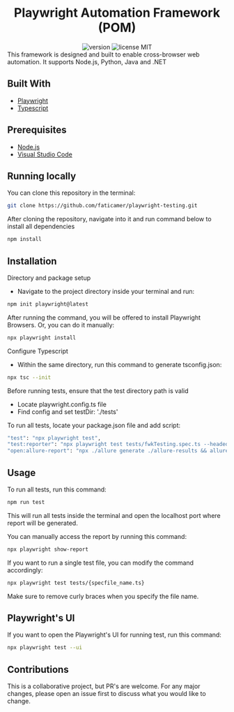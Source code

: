 <div align="center">
  <h1> Playwright Automation Framework (POM) </h1>
  <img src="https://img.shields.io/badge/release-0.1.1-orange" alt="version">
  <img src="https://img.shields.io/badge/license-MIT-green" alt="license MIT">
</div>
This framework is designed and built to enable cross-browser web automation. It supports Node.js, Python, Java and .NET

## Built With

- [Playwright](https://playwright.dev)
- [Typescript](https://www.typescriptlang.org/)

## Prerequisites

- [Node.js](https://nodejs.org/en)
- [Visual Studio Code](https://code.visualstudio.com/)

## Running locally
You can clone this repository in the terminal:
```bash
git clone https://github.com/faticamer/playwright-testing.git
```
After cloning the repository, navigate into it and run command below to install all dependencies
```bash
npm install
```

## Installation

Directory and package setup
- Navigate to the project directory inside your terminal and run:
```bash
npm init playwright@latest
```

After running the command, you will be offered to install Playwright Browsers.
Or, you can do it manually:
```bash
npx playwright install
```

Configure Typescript
- Within the same directory, run this command to generate tsconfig.json:
```bash
npx tsc --init
```

Before running tests, ensure that the test directory path is valid
- Locate playwright.config.ts file
- Find config and set testDir: './tests'

To run all tests, locate your package.json file and add script:
```bash
"test": "npx playwright test",
"test:reporter": "npx playwright test tests/fwkTesting.spec.ts --headed --reporter=allure-playwright",
"open:allure-report": "npx ./allure generate ./allure-results && allure open"
```

## Usage

To run all tests, run this command:
```bash
npm run test
```
This will run all tests inside the terminal and open the localhost port where report will be generated.

You can manually access the report by running this command:
```bash
npx playwright show-report
```

If you want to run a single test file, you can modify the command accordingly:
```bash
npx playwright test tests/{specfile_name.ts}
```
Make sure to remove curly braces when you specify the file name.

## Playwright's UI

If you want to open the Playwright's UI for running test, run this command:
```bash
npx playwright test --ui
```

## Contributions
This is a collaborative project, but PR's are welcome. For any major changes, please open an issue first to discuss what you would like to change.